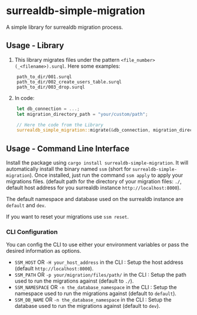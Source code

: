 # surrealdb-simple-migration

A simple library for surrealdb migration process.

## Usage - Library

1. This library migrates files under the pattern `<file_number>(_<filename>).surql`.
Here some examples:
```shell
    path_to_dir/001.surql
    path_to_dir/002_create_users_table.surql
    path_to_dir/003_drop.surql
```

2. In code:
```rust
    let db_connection = ...;
    let migration_directory_path = "your/custom/path";

    // Here the code from the Library
    surrealdb_simple_migration::migrate(&db_connection, migration_directory_path).await;
```

## Usage - Command Line Interface

Install the package using `cargo install surrealdb-simple-migration`. It will automatically install the binary named `ssm` (short for `surrealdb-simple-migration`). Once installed, just run the command `ssm apply` to apply your migrations files. (default path for the directory of your migration files: `./`, default host address for you surrealdb instance `http://localhost:8000`).

The default namespace and database used on the surrealdb instance are `default` and `dev`.

If you want to reset your migrations use `ssm reset`.

### CLI Configuration

You can config the CLI to use either your environment variables or pass the desired information as options.

- `SSM_HOST` OR `-H your_host_address` in the CLI : Setup the host address (default `http://localhost:8000`).
- `SSM_PATH` OR `-p your/migration/files/path/` in the CLI : Setup the path used to run the migrations against (default to `./`).
- `SSM_NAMESPACE` OR `-n the_database_namespace` in the CLI : Setup the namespace used to run the migrations against (default to `default`).
- `SSM_DB_NAME` OR `-n the_database_namespace` in the CLI : Setup the database used to run the migrations against (default to `dev`).